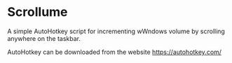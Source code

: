# Scrollume
A simple AutoHotkey script for incrementing wWndows volume by scrolling anywhere on the taskbar.

AutoHotkey can be downloaded from the website https://autohotkey.com/
